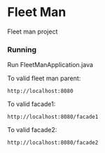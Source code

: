 # Fleet Man 

Fleet man project

### Running

Run FleetManApplication.java

To valid fleet man parent:
```
http://localhost:8080
```

To valid facade1:
```
http://localhost:8080/facade1
```

To valid facade2:
```
http://localhost:8080/facade2
```